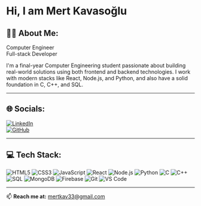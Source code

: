 # Hi, I am Mert Kavasoğlu

## 🧑‍💻 About Me:

 Computer Engineer  
 Full-stack Developer  

I'm a final-year Computer Engineering student passionate about building real-world solutions using both frontend and backend technologies. I work with modern stacks like React, Node.js, and Python, and also have a solid foundation in C, C++, and SQL.

---

## 🌐 Socials:

[![LinkedIn](https://img.shields.io/badge/LinkedIn-blue?logo=linkedin&logoColor=white)](https://www.linkedin.com/in/mert-kavvasoğlu)  
[![GitHub](https://img.shields.io/badge/GitHub-black?logo=github&logoColor=white)](https://github.com/mertkav33)

---

## 💻 Tech Stack:

![HTML5](https://img.shields.io/badge/HTML5-E34F26?logo=html5&logoColor=white)
![CSS3](https://img.shields.io/badge/CSS3-1572B6?logo=css3&logoColor=white)
![JavaScript](https://img.shields.io/badge/JavaScript-F7DF1E?logo=javascript&logoColor=black)
![React](https://img.shields.io/badge/React-61DAFB?logo=react&logoColor=black)
![Node.js](https://img.shields.io/badge/Node.js-339933?logo=node.js&logoColor=white)
![Python](https://img.shields.io/badge/Python-3776AB?logo=python&logoColor=white)
![C](https://img.shields.io/badge/C-A8B9CC?logo=c&logoColor=black)
![C++](https://img.shields.io/badge/C++-00599C?logo=c%2B%2B&logoColor=white)
![SQL](https://img.shields.io/badge/SQL-4479A1?logo=mysql&logoColor=white)
![MongoDB](https://img.shields.io/badge/MongoDB-4EA94B?logo=mongodb&logoColor=white)
![Firebase](https://img.shields.io/badge/Firebase-FFCA28?logo=firebase&logoColor=black)
![Git](https://img.shields.io/badge/Git-F05032?logo=git&logoColor=white)
![VS Code](https://img.shields.io/badge/VSCode-007ACC?logo=visual-studio-code&logoColor=white)

---

📫 **Reach me at:** mertkav33@gmail.com
